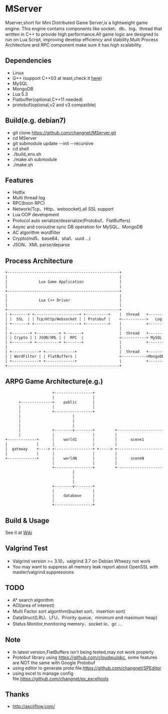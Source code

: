 # MServer

Mserver,short for Mini Distributed Game Server,is a lightweight game engine. 
This engine contains components like socket、db、log、thread that written in C++ 
to provide high performance.All game logic are designed to run on Lua Script,
improving develop efficiency and stability.Multi Process Architecture and RPC
component make sure it has high scalability.


## Dependencies
* Linux
* G++ (support C++03 at least,check it [here](https://gcc.gnu.org/projects/cxx-status.html))
* MySQL
* MongoDB
* Lua 5.3
* Flatbuffer(optional,C++11 needed)
* protobuf(optional,v2 and v3 compatible)

## Build(e.g. debian7)

* git clone https://github.com/changnet/MServer.git
* cd MServer
* git submodule update --init --recursive
* cd shell
* ./build_env.sh
* ./make.sh submodule
* ./make.sh

## Features

 * Hotfix
 * Multi thread log
 * RPC(bson RPC)
 * Network(Tcp、Http、websocket),all SSL support
 * Lua OOP development
 * Protocol auto serialize/deserialize(Protobuf、FlatBuffers)
 * Async and coroutine sync DB operation for MySQL、MongoDB
 * AC algorithm wordfilter
 * Crypto(md5、base64、sha1、uuid ...)
 * JSON、XML parse/deparse

## Process Architecture

```txt
+--------------------------------------------------+
|                                                  |
|              Lua Game Application                |
|                                                  |
+--------------------------------------------------+
|                                                  |
|              Lua C++ Driver                      |
|                                                  |
+--------------------------------------------------+
| +-------+ +--------------------+ +----------+    |  thread   +---------+      +---------+
| |  SSL  | | Tcp/Http/Websocket | | Protobuf |    <----------->   Log   +------>  Files  |
| +-------+ +--------------------+ +----------+    |           +---------+      +---------+
|                                                  |
| +--------+ +----------+ +-------+                |  thread   +---------+      +---------+
| | Crypto | | JSON/XML | |  RPC  |                <-----------> MySQL   +------>MySQL DB |
| +--------+ +----------+ +-------+                |           +---------+      +---------+
|                                                  |
| +------------+ +-------------+                   |  thread   +---------+      +---------+
| | WordFilter | | FlatBuffers |                   <----------->MongoDB  +------>   DB    |
| +------------+ +-------------+                   |           +---------+      +---------+
+--------------------------------------------------+
```

## ARPG Game Architecture(e.g.)

```txt
                     +-----------------+
                     |                 |
      +-------------->    public       |
      |              |                 |
      |              +-----------------+                                  
      |                       |                                           
      |                       |                                           
      |                       |                                           
      |              +--------v--------+         +-----------------------+
      |              |                 |         |                       |
+-------------+      |    world1       |         |      scene1           |
|             |      |                 |         |                       |
|  gateway    +----> +-----------------+ +-----> +-----------------------+
|             |      |                 |         |                       |
+-------------+      |    worldN       |         |      sceneN           |
                     |                 |         |                       |
                     +-----------------+         +-----------------------+
                              |
                              |
                              |
                     +--------v--------+
                     |                 |
                     |    database     |
                     |                 |
                     +-----------------+
```

## Build & Usage

See it at [Wiki](https://github.com/changnet/MServer/wiki/Build)

## Valgrind Test

* Valgrind version >= 3.10，valgrind 3.7 on Debian Wheezy not work
* You may want to suppress all memory leak report about OpenSSL with master/valgrind.suppressions

## TODO

* A* search algorithm
* AOI(area of interest)
* Multi Factor sort algorithm(bucket sort、insertion sort)
* DataStruct(LRU、LFU、Priority queue、minimum and maximum heap)
* Status Monitor,monitoring memory、socket io、gc ...

## Note

* In latest version,FlatBuffers isn't being tested,may not work properly
* Protobuf library using https://github.com/cloudwu/pbc, some features are NOT the same with Google Protobuf
* using editor to generate proto file.https://github.com/changnet/SPEditor
* using excel to manage config file.https://github.com/changnet/py_exceltools

## Thanks

- http://asciiflow.com/

